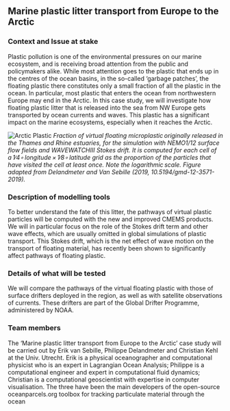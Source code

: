 ## Marine plastic litter transport from Europe to the Arctic 

### Context and Issue at stake 
Plastic pollution is one of the environmental pressures on our marine ecosystem, and is receiving broad attention from the public and policymakers alike. While most attention goes to the plastic that ends up in the centres of the ocean basins, in the so-called ‘garbage patches’, the floating plastic there constitutes only a small fraction of all the plastic in the ocean. In particular, most plastic that enters the ocean from northwestern Europe may end in the Arctic. In this case study, we will investigate how floating plastic litter that is released into the sea from NW Europe gets transported by ocean currents and waves. This plastic has a significant impact on the marine ecosystems, especially when it reaches the Arctic. 

![Arctic Plastic](../../img/downstream-cases/arctic-plastic_illustration.png)
*Fraction of virtual floating microplastic originally released in the Thames and Rhine estuaries, for the simulation with NEMO1/12 surface flow fields and WAVEWATCHIII Stokes drift. It is computed for each cell of a 1∕4∘ longitude × 1∕8∘ latitude grid as the proportion of the particles that have visited the cell at least once. Note the logarithmic scale. Figure adapted from Delandmeter and Van Sebille (2019, 10.5194/gmd-12-3571-2019).*
 
### Description of modelling tools 
To better understand the fate of this litter, the pathways of virtual plastic particles will be computed with the new and improved CMEMS products. We will in particular focus on the role of the Stokes drift term and other wave effects, which are usually omitted in global simulations of plastic transport. This Stokes drift, which is the net effect of wave motion on the transport of floating material, has recently been shown to significantly affect pathways of floating plastic.  
 
### Details of what will be tested 
We will compare the pathways of the virtual floating plastic with those of surface drifters deployed in the region, as well as with satellite observations of currents. These drifters are part of the Global Drifter Programme, administered by NOAA. 
 
### Team members 
The ‘Marine plastic litter transport from Europe to the Arctic’ case study will be carried out by Erik van Sebille, Philippe Delandmeter and Christian Kehl at the Univ. Utrecht. Erik is a physical oceanographer and computational physicist who is an expert in Lagrangian Ocean Analysis; Philippe is a computational engineer and expert in computational fluid dynamics; Christian is a computational geoscientist with expertise in computer visualisation. The three have been the main developers of the open-source oceanparcels.org toolbox for tracking particulate material through the ocean 
 
